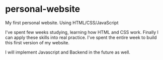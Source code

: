 # personal-website
My first personal website. Using HTML/CSS/JavaScript

I've spent few weeks studying, learning how HTML and CSS work. Finally I can apply these skills into real practice. I've spent the entire week to build this first version of my website. 

I will implement Javascript and Backend in the future as well.
